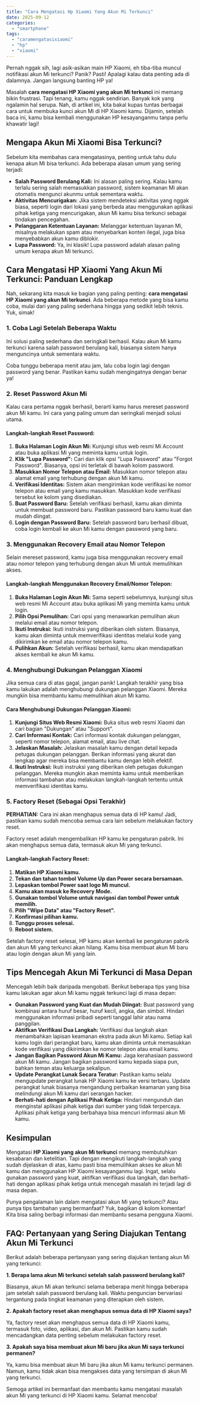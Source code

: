 ```yaml
---
title: "Cara Mengatasi Hp Xiaomi Yang Akun Mi Terkunci"
date: 2025-09-12
categories: 
  - "smartphone"
tags: 
  - "caramengatasixiaomi"
  - "hp"
  - "xiaomi"
---
```


Pernah nggak sih, lagi asik-asikan main HP Xiaomi, eh tiba-tiba muncul notifikasi akun Mi terkunci? Panik? Pasti! Apalagi kalau data penting ada di dalamnya. Jangan langsung banting HP ya!

Masalah **cara mengatasi HP Xiaomi yang akun Mi terkunci** ini memang bikin frustrasi. Tapi tenang, kamu nggak sendirian. Banyak kok yang ngalamin hal serupa. Nah, di artikel ini, kita bakal kupas tuntas berbagai cara untuk membuka kunci akun Mi di HP Xiaomi kamu. Dijamin, setelah baca ini, kamu bisa kembali menggunakan HP kesayanganmu tanpa perlu khawatir lagi!

## Mengapa Akun Mi Xiaomi Bisa Terkunci?

Sebelum kita membahas cara mengatasinya, penting untuk tahu dulu kenapa akun Mi bisa terkunci. Ada beberapa alasan umum yang sering terjadi:

- **Salah Password Berulang Kali:** Ini alasan paling sering. Kalau kamu terlalu sering salah memasukkan password, sistem keamanan Mi akan otomatis mengunci akunmu untuk sementara waktu.
- **Aktivitas Mencurigakan:** Jika sistem mendeteksi aktivitas yang nggak biasa, seperti login dari lokasi yang berbeda atau menggunakan aplikasi pihak ketiga yang mencurigakan, akun Mi kamu bisa terkunci sebagai tindakan pencegahan.
- **Pelanggaran Ketentuan Layanan:** Melanggar ketentuan layanan Mi, misalnya melakukan spam atau menyebarkan konten ilegal, juga bisa menyebabkan akun kamu diblokir.
- **Lupa Password:** Ya, ini klasik! Lupa password adalah alasan paling umum kenapa akun Mi terkunci.

## Cara Mengatasi HP Xiaomi Yang Akun Mi Terkunci: Panduan Lengkap

Nah, sekarang kita masuk ke bagian yang paling penting: **cara mengatasi HP Xiaomi yang akun Mi terkunci**. Ada beberapa metode yang bisa kamu coba, mulai dari yang paling sederhana hingga yang sedikit lebih teknis. Yuk, simak!

### 1\. Coba Lagi Setelah Beberapa Waktu

Ini solusi paling sederhana dan seringkali berhasil. Kalau akun Mi kamu terkunci karena salah password berulang kali, biasanya sistem hanya menguncinya untuk sementara waktu.

Coba tunggu beberapa menit atau jam, lalu coba login lagi dengan password yang benar. Pastikan kamu sudah mengingatnya dengan benar ya!

### 2\. Reset Password Akun Mi

Kalau cara pertama nggak berhasil, berarti kamu harus mereset password akun Mi kamu. Ini cara yang paling umum dan seringkali menjadi solusi utama.

#### Langkah-langkah Reset Password:

1. **Buka Halaman Login Akun Mi:** Kunjungi situs web resmi Mi Account atau buka aplikasi Mi yang meminta kamu untuk login.
2. **Klik "Lupa Password":** Cari dan klik opsi "Lupa Password" atau "Forgot Password". Biasanya, opsi ini terletak di bawah kolom password.
3. **Masukkan Nomor Telepon atau Email:** Masukkan nomor telepon atau alamat email yang terhubung dengan akun Mi kamu.
4. **Verifikasi Identitas:** Sistem akan mengirimkan kode verifikasi ke nomor telepon atau email yang kamu masukkan. Masukkan kode verifikasi tersebut ke kolom yang disediakan.
5. **Buat Password Baru:** Setelah verifikasi berhasil, kamu akan diminta untuk membuat password baru. Pastikan password baru kamu kuat dan mudah diingat.
6. **Login dengan Password Baru:** Setelah password baru berhasil dibuat, coba login kembali ke akun Mi kamu dengan password yang baru.

### 3\. Menggunakan Recovery Email atau Nomor Telepon

Selain mereset password, kamu juga bisa menggunakan recovery email atau nomor telepon yang terhubung dengan akun Mi untuk memulihkan akses.

#### Langkah-langkah Menggunakan Recovery Email/Nomor Telepon:

1. **Buka Halaman Login Akun Mi:** Sama seperti sebelumnya, kunjungi situs web resmi Mi Account atau buka aplikasi Mi yang meminta kamu untuk login.
2. **Pilih Opsi Pemulihan:** Cari opsi yang menawarkan pemulihan akun melalui email atau nomor telepon.
3. **Ikuti Instruksi:** Ikuti instruksi yang diberikan oleh sistem. Biasanya, kamu akan diminta untuk memverifikasi identitas melalui kode yang dikirimkan ke email atau nomor telepon kamu.
4. **Pulihkan Akun:** Setelah verifikasi berhasil, kamu akan mendapatkan akses kembali ke akun Mi kamu.

### 4\. Menghubungi Dukungan Pelanggan Xiaomi

Jika semua cara di atas gagal, jangan panik! Langkah terakhir yang bisa kamu lakukan adalah menghubungi dukungan pelanggan Xiaomi. Mereka mungkin bisa membantu kamu memulihkan akun Mi kamu.

#### Cara Menghubungi Dukungan Pelanggan Xiaomi:

1. **Kunjungi Situs Web Resmi Xiaomi:** Buka situs web resmi Xiaomi dan cari bagian "Dukungan" atau "Support".
2. **Cari Informasi Kontak:** Cari informasi kontak dukungan pelanggan, seperti nomor telepon, alamat email, atau live chat.
3. **Jelaskan Masalah:** Jelaskan masalah kamu dengan detail kepada petugas dukungan pelanggan. Berikan informasi yang akurat dan lengkap agar mereka bisa membantu kamu dengan lebih efektif.
4. **Ikuti Instruksi:** Ikuti instruksi yang diberikan oleh petugas dukungan pelanggan. Mereka mungkin akan meminta kamu untuk memberikan informasi tambahan atau melakukan langkah-langkah tertentu untuk memverifikasi identitas kamu.

### 5\. Factory Reset (Sebagai Opsi Terakhir)

**PERHATIAN:** Cara ini akan menghapus semua data di HP kamu! Jadi, pastikan kamu sudah mencoba semua cara lain sebelum melakukan factory reset.

Factory reset adalah mengembalikan HP kamu ke pengaturan pabrik. Ini akan menghapus semua data, termasuk akun Mi yang terkunci.

#### Langkah-langkah Factory Reset:

1. **Matikan HP Xiaomi kamu.**
2. **Tekan dan tahan tombol Volume Up dan Power secara bersamaan.**
3. **Lepaskan tombol Power saat logo Mi muncul.**
4. **Kamu akan masuk ke Recovery Mode.**
5. **Gunakan tombol Volume untuk navigasi dan tombol Power untuk memilih.**
6. **Pilih "Wipe Data" atau "Factory Reset".**
7. **Konfirmasi pilihan kamu.**
8. **Tunggu proses selesai.**
9. **Reboot sistem.**

Setelah factory reset selesai, HP kamu akan kembali ke pengaturan pabrik dan akun Mi yang terkunci akan hilang. Kamu bisa membuat akun Mi baru atau login dengan akun Mi yang lain.

## Tips Mencegah Akun Mi Terkunci di Masa Depan

Mencegah lebih baik daripada mengobati. Berikut beberapa tips yang bisa kamu lakukan agar akun Mi kamu nggak terkunci lagi di masa depan:

- **Gunakan Password yang Kuat dan Mudah Diingat:** Buat password yang kombinasi antara huruf besar, huruf kecil, angka, dan simbol. Hindari menggunakan informasi pribadi seperti tanggal lahir atau nama panggilan.
- **Aktifkan Verifikasi Dua Langkah:** Verifikasi dua langkah akan menambahkan lapisan keamanan ekstra pada akun Mi kamu. Setiap kali kamu login dari perangkat baru, kamu akan diminta untuk memasukkan kode verifikasi yang dikirimkan ke nomor telepon atau email kamu.
- **Jangan Bagikan Password Akun Mi Kamu:** Jaga kerahasiaan password akun Mi kamu. Jangan bagikan password kamu kepada siapa pun, bahkan teman atau keluarga sekalipun.
- **Update Perangkat Lunak Secara Teratur:** Pastikan kamu selalu mengupdate perangkat lunak HP Xiaomi kamu ke versi terbaru. Update perangkat lunak biasanya mengandung perbaikan keamanan yang bisa melindungi akun Mi kamu dari serangan hacker.
- **Berhati-hati dengan Aplikasi Pihak Ketiga:** Hindari mengunduh dan menginstal aplikasi pihak ketiga dari sumber yang tidak terpercaya. Aplikasi pihak ketiga yang berbahaya bisa mencuri informasi akun Mi kamu.

## Kesimpulan

Mengatasi **HP Xiaomi yang akun Mi terkunci** memang membutuhkan kesabaran dan ketelitian. Tapi dengan mengikuti langkah-langkah yang sudah dijelaskan di atas, kamu pasti bisa memulihkan akses ke akun Mi kamu dan menggunakan HP Xiaomi kesayanganmu lagi. Ingat, selalu gunakan password yang kuat, aktifkan verifikasi dua langkah, dan berhati-hati dengan aplikasi pihak ketiga untuk mencegah masalah ini terjadi lagi di masa depan.

Punya pengalaman lain dalam mengatasi akun Mi yang terkunci? Atau punya tips tambahan yang bermanfaat? Yuk, bagikan di kolom komentar! Kita bisa saling berbagi informasi dan membantu sesama pengguna Xiaomi.

## FAQ: Pertanyaan yang Sering Diajukan Tentang Akun Mi Terkunci

Berikut adalah beberapa pertanyaan yang sering diajukan tentang akun Mi yang terkunci:

**1\. Berapa lama akun Mi terkunci setelah salah password berulang kali?**

Biasanya, akun Mi akan terkunci selama beberapa menit hingga beberapa jam setelah salah password berulang kali. Waktu penguncian bervariasi tergantung pada tingkat keamanan yang diterapkan oleh sistem.

**2\. Apakah factory reset akan menghapus semua data di HP Xiaomi saya?**

Ya, factory reset akan menghapus semua data di HP Xiaomi kamu, termasuk foto, video, aplikasi, dan akun Mi. Pastikan kamu sudah mencadangkan data penting sebelum melakukan factory reset.

**3\. Apakah saya bisa membuat akun Mi baru jika akun Mi saya terkunci permanen?**

Ya, kamu bisa membuat akun Mi baru jika akun Mi kamu terkunci permanen. Namun, kamu tidak akan bisa mengakses data yang tersimpan di akun Mi yang terkunci.

Semoga artikel ini bermanfaat dan membantu kamu mengatasi masalah akun Mi yang terkunci di HP Xiaomi kamu. Selamat mencoba!

